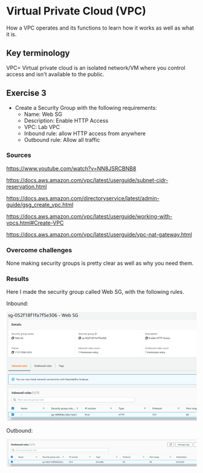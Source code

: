 # Virtual Private Cloud (VPC)
How a VPC operates and its functions to learn how it works as well as what it is.

## Key terminology
VPC= Virtual private cloud is an isolated network/VM where you control access and isn't available to the public.

## Exercise 3
- Create a Security Group with the following requirements:
    - Name: Web SG
    - Description: Enable HTTP Access
    - VPC: Lab VPC
    - Inbound rule: allow HTTP access from anywhere
    - Outbound rule: Allow all traffic

### Sources
https://www.youtube.com/watch?v=NN8JSRCBNB8

https://docs.aws.amazon.com/vpc/latest/userguide/subnet-cidr-reservation.html

https://docs.aws.amazon.com/directoryservice/latest/admin-guide/gsg_create_vpc.html

https://docs.aws.amazon.com/vpc/latest/userguide/working-with-vpcs.html#Create-VPC

https://docs.aws.amazon.com/vpc/latest/userguide/vpc-nat-gateway.html

### Overcome challenges
None making security groups is pretty clear as well as why you need them.

### Results
Here I made the security group called Web SG, with the following rules.

Inbound:

![alt text](https://github.com/Techgrounds-Cloud-9/cloud-9-Ephraim52/blob/f4760dc8fbdf47f849afc4005cbf270ef02c5a6d/00_includes/week%206/AWS%2010/AWS10_ex3_inbound.png)

Outbound:

![alt text](https://github.com/Techgrounds-Cloud-9/cloud-9-Ephraim52/blob/f4760dc8fbdf47f849afc4005cbf270ef02c5a6d/00_includes/week%206/AWS%2010/AWS10_ex3_outbound.png)

